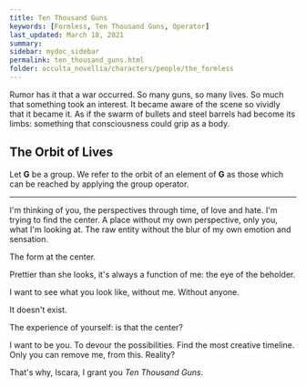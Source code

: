 ```yaml
---
title: Ten Thousand Guns
keywords: [Formless, Ten Thousand Guns, Operator]
last_updated: March 18, 2021
summary: 
sidebar: mydoc_sidebar
permalink: ten_thousand_guns.html
folder: occulta_novellia/characters/people/the_formless
---
```


Rumor has it that a war occurred. So many guns, so many lives. So much that something took an interest. It became aware of the scene so vividly that it became it. As if the swarm of bullets and steel barrels had become its limbs: something that consciousness could grip as a body.

## The Orbit of Lives

Let **G** be a group. We refer to the orbit of an element of **G** as those which can be reached by applying the group operator.

---

I'm thinking of you, the perspectives through time, of love and hate. I'm trying to find the center. A place without my own perspective, only you, what I'm looking at. The raw entity without the blur of my own emotion and sensation.

The form at the center.

Prettier than she looks, it's always a function of me: the eye of the beholder.

I want to see what you look like, without me. Without anyone.

It doesn't exist.

The experience of yourself: is that the center?

I want to be you. To devour the possibilities. Find the most creative timeline. Only you can remove me, from this. Reality?

That's why, Iscara, I grant you *Ten Thousand Guns*.

